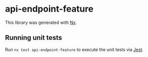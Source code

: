 # api-endpoint-feature

This library was generated with [Nx](https://nx.dev).

## Running unit tests

Run `nx test api-endpoint-feature` to execute the unit tests via [Jest](https://jestjs.io).
